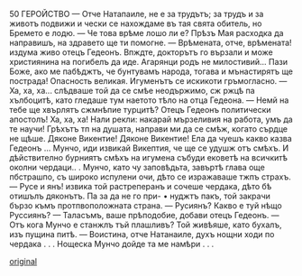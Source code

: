 ﻿50
ГЕРОЙСТВО
— Отче Натапаиле, не е за трудътъ; за трудъ и за животъ подвижи и чески се нахождаме въ тая свята обитель, но Бремето е лодю.
— Че това врѣме лошо ли е? Прѣзъ Мая расходка да направишъ, на здравето ще ти помогне.
— Врѣмената, отче, врѣмената! издума живо отецъ Гедеонъ. Впждте, докторътъ го вързали и може християнина на погибелъ да иде. Агарянци родъ не милостивий... Пази Боже, ако ме пабѣджтъ, че бунтувамъ народа, тогава и мънастирятъ ще пострада! Опасность великая.
Игуменътъ се искикоти гръмогласно.
— Ха, ха, ха... слѣдваше той да се смѣе неодържимо, сж ржцѣ па хълбоцитѣ, като гледаше тум наетото тѣло на отца Гедеона. — Немй на тебе ще хвърлятъ сжмнѣпие турцитѣ? Отецъ Гедеонъ политически апостолъ! Ха, ха, ха! Нали рекли: накарай мързеливия на работа, умъ да те научи! Грѣхътъ тп на душата, направи ми да се смѣж, когато сърдце не щѣше. Дяконе Викентие! Дяконе Викентие! Ела да чуешъ какво казва Гедеонъ ... Мунчо, иди извикай Викептия, че ще се удушж отъ смѣхъ.
И дѣйствително бурниятъ смѣхъ на игумена събуди ековетѣ на всичкитѣ околни чердаци.. .
Мунчо, като чу заповѣдьта, завъртѣ глава още пбстрашпо, съ широко испулени очи, дѣто се изражаваше тжпъ страхъ.
— Русе и янъ! извика той растреперанъ и сочеше чердака, дѣто бѣ отишълъ дяконътъ. Па за да не го при- • нуджтъ пакъ, той закрачи бързо къмъ протпвоположната страна.
— Русиянъ? Какво е туй нѣщо Руссиянъ?
— Таласъмъ, ваше прѣподобие, добави отецъ Гедеонъ.
— Отъ кога Мунчо е станжлъ тъй плашливъ? Той живѣяше, като бухалъ, изъ пущина питѣ.
— Воистина, отче Натанаиле, духъ нощни ходи по чердака . . . Нощеска Мунчо дойде та ме намѣри . . .

[original](images/061.jpg)